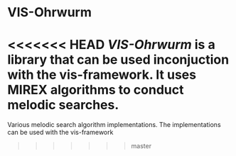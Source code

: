 # VIS-Ohrwurm
<<<<<<< HEAD
_VIS-Ohrwurm_ is a library that can be used inconjuction with the vis-framework. It uses MIREX algorithms to conduct melodic searches. 
=======
Various melodic search algorithm implementations. The implementations can be used with the vis-framework
>>>>>>> master
